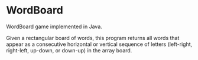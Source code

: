 # WordBoard
WordBoard game implemented in Java.

Given a rectangular board of words, this program returns all words that appear as a consecutive horizontal or vertical sequence of letters (left-right, right-left, up-down, or down-up) in the array board.

